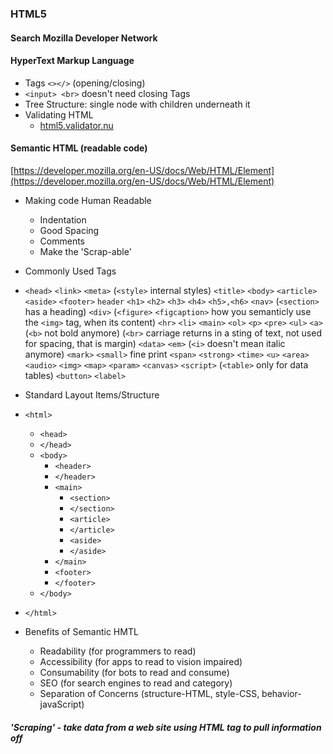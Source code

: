 ### HTML5

#### Search Mozilla Developer Network

#### HyperText Markup Language

  - Tags `<></>` (opening/closing)
  - `<input> <br>` doesn't need closing Tags
  - Tree Structure: single node with children underneath it
  - Validating HTML
    - [html5.validator.nu](https://html5.validator.nu/)

#### Semantic HTML (readable code)
[https://developer.mozilla.org/en-US/docs/Web/HTML/Element](https://developer.mozilla.org/en-US/docs/Web/HTML/Element)

  - Making code Human Readable
    - Indentation
    - Good Spacing
    - Comments
    - Make the 'Scrap-able'


  - Commonly Used Tags
  - `<head>` `<link>` `<meta>` (`<style>` internal styles) `<title>` `<body>` `<article>` `<aside>` `<footer>` `header` `<h1>` `<h2>` `<h3>` `<h4>` `<h5>,<h6>` `<nav>` (`<section>` has a heading) `<div>` (`<figure>` `<figcaption>` how you semanticly use the `<img>` tag, when its content) `<hr>` `<li>` `<main>` `<ol>` `<p>` `<pre>` `<ul>` `<a>`
  (`<b>` not bold anymore) (`<br>` carriage returns in a sting of text, not used for spacing, that is margin) `<data>` `<em>` (`<i>` doesn't mean italic anymore) `<mark>` `<small>` fine print `<span>` `<strong>` `<time>` `<u>` `<area>` `<audio>` `<img>` `<map>` `<param>` `<canvas>` `<script>` (`<table>` only for data tables) `<button>` `<label>`


  - Standard Layout Items/Structure
  - `<html>`
    - `<head>`
    - `</head>`
    - `<body>`
      - `<header>`
      - `</header>`
      - `<main>`
        - `<section>`
        - `</section>`
        - `<article>`
        - `</article>`
        - `<aside>`
        - `</aside>`
      - `</main>`
      - `<footer>`
      - `</footer>`
    - `</body>`
  - `</html>`

  - Benefits of Semantic HMTL
    - Readability (for programmers to read)
    - Accessibility (for apps to read to vision impaired)
    - Consumability (for bots to read and consume)
    - SEO (for search engines to read and category)
    - Separation of Concerns (structure-HTML, style-CSS, behavior-javaScript)


##### 'Scraping' - take data from a web site using HTML tag to pull information off
